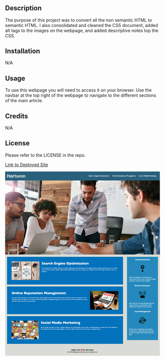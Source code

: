 # <Horiseon-Accessability-Refactor>

## Description

The purpose of this project was to convert all the non semantic HTML to semantic HTML. I also consolidated and cleaned the CSS document, added alt tags to the images on the webpage, and added descriptive notes top the CSS.

## Installation

N/A

## Usage

To use this webpage you will need to access it on your browser. Use the navbar at the top right of the webpage to navigate to the different sections of the main article.

## Credits

N/A

## License

Please refer to the LICENSE in the repo.

[Link to Deployed Site](https://dannydelts94.github.io/horiseon-accessability-refactor/)

![Screenshot of web app](/assets/images/localhost_52330_index.html.png?raw=true "Horiseon Social Solution Services")